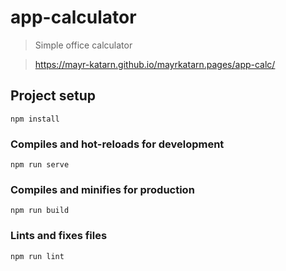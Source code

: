 # app-calculator

> Simple office calculator

> https://mayr-katarn.github.io/mayrkatarn.pages/app-calc/

## Project setup
```
npm install
```

### Compiles and hot-reloads for development
```
npm run serve
```

### Compiles and minifies for production
```
npm run build
```

### Lints and fixes files
```
npm run lint
```